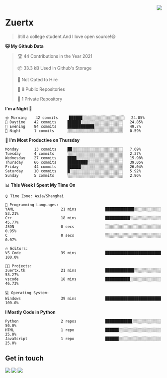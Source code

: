<a href="#">
<img align="right" src="https://github-readme-stats.vercel.app/api?username=zuertx&show_icons=true&hide_border=true">
</a>

# Zuertx
> Still a college student.And I love open source!😃  

<!--START_SECTION:waka-->
**🐱 My Github Data** 

> 🏆 44 Contributions in the Year 2021
 > 
> 📦 33.3 kB Used in Github's Storage 
 > 
> 🚫 Not Opted to Hire
 > 
> 📜 8 Public Repositories 
 > 
> 🔑 1 Private Repository 
 > 
**I'm a Night 🦉** 

```text
🌞 Morning    42 commits     ██████░░░░░░░░░░░░░░░░░░░   24.85% 
🌆 Daytime    42 commits     ██████░░░░░░░░░░░░░░░░░░░   24.85% 
🌃 Evening    84 commits     ████████████░░░░░░░░░░░░░   49.7% 
🌙 Night      1 commits      ░░░░░░░░░░░░░░░░░░░░░░░░░   0.59%

```
📅 **I'm Most Productive on Thursday** 

```text
Monday       13 commits     ██░░░░░░░░░░░░░░░░░░░░░░░   7.69% 
Tuesday      4 commits      ░░░░░░░░░░░░░░░░░░░░░░░░░   2.37% 
Wednesday    27 commits     ████░░░░░░░░░░░░░░░░░░░░░   15.98% 
Thursday     66 commits     █████████░░░░░░░░░░░░░░░░   39.05% 
Friday       44 commits     ██████░░░░░░░░░░░░░░░░░░░   26.04% 
Saturday     10 commits     █░░░░░░░░░░░░░░░░░░░░░░░░   5.92% 
Sunday       5 commits      ░░░░░░░░░░░░░░░░░░░░░░░░░   2.96%

```


📊 **This Week I Spent My Time On** 

```text
⌚︎ Time Zone: Asia/Shanghai

💬 Programming Languages: 
YAML                     21 mins             █████████████░░░░░░░░░░░░   53.21% 
C++                      18 mins             ███████████░░░░░░░░░░░░░░   45.77% 
JSON                     0 secs              ░░░░░░░░░░░░░░░░░░░░░░░░░   0.95% 
C                        0 secs              ░░░░░░░░░░░░░░░░░░░░░░░░░   0.07%

🔥 Editors: 
VS Code                  39 mins             █████████████████████████   100.0%

🐱‍💻 Projects: 
zuertx.tk                21 mins             █████████████░░░░░░░░░░░░   53.27% 
vscode                   18 mins             ███████████░░░░░░░░░░░░░░   46.73%

💻 Operating System: 
Windows                  39 mins             █████████████████████████   100.0%

```

**I Mostly Code in Python** 

```text
Python                   2 repos             ████████████░░░░░░░░░░░░░   50.0% 
HTML                     1 repo              ██████░░░░░░░░░░░░░░░░░░░   25.0% 
JavaScript               1 repo              ██████░░░░░░░░░░░░░░░░░░░   25.0%

```



<!--END_SECTION:waka-->

## Get in touch
[![](https://img.shields.io/badge/-https://zuertx.tk-0e83cd?style=flat-square&logo=Blogger&logoColor=fff)](https://zuertx.tk)
[![](https://img.shields.io/badge/-@zuertx-3db6f1?style=flat-square&logo=Telegram&logoColor=2ca5e0)](https://t.me/zuertx)
[![](https://img.shields.io/badge/-zuertx@gmail.com-911318?style=flat-square&logo=Gmail&logoColor=white&labelColor=c14438)](mailto:zuertx_at_gmail.com)
